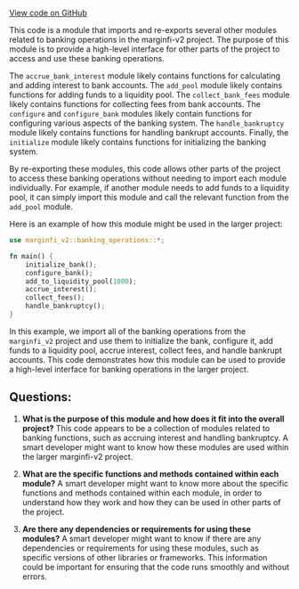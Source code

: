 [View code on GitHub](https://github.com/mrgnlabs/marginfi-v2/src/instructions/marginfi_group/mod.rs)

This code is a module that imports and re-exports several other modules related to banking operations in the marginfi-v2 project. The purpose of this module is to provide a high-level interface for other parts of the project to access and use these banking operations.

The `accrue_bank_interest` module likely contains functions for calculating and adding interest to bank accounts. The `add_pool` module likely contains functions for adding funds to a liquidity pool. The `collect_bank_fees` module likely contains functions for collecting fees from bank accounts. The `configure` and `configure_bank` modules likely contain functions for configuring various aspects of the banking system. The `handle_bankruptcy` module likely contains functions for handling bankrupt accounts. Finally, the `initialize` module likely contains functions for initializing the banking system.

By re-exporting these modules, this code allows other parts of the project to access these banking operations without needing to import each module individually. For example, if another module needs to add funds to a liquidity pool, it can simply import this module and call the relevant function from the `add_pool` module.

Here is an example of how this module might be used in the larger project:

```rust
use marginfi_v2::banking_operations::*;

fn main() {
    initialize_bank();
    configure_bank();
    add_to_liquidity_pool(1000);
    accrue_interest();
    collect_fees();
    handle_bankruptcy();
}
```

In this example, we import all of the banking operations from the `marginfi_v2` project and use them to initialize the bank, configure it, add funds to a liquidity pool, accrue interest, collect fees, and handle bankrupt accounts. This code demonstrates how this module can be used to provide a high-level interface for banking operations in the larger project.
## Questions: 
 1. **What is the purpose of this module and how does it fit into the overall project?** 
This code appears to be a collection of modules related to banking functions, such as accruing interest and handling bankruptcy. A smart developer might want to know how these modules are used within the larger marginfi-v2 project.

2. **What are the specific functions and methods contained within each module?** 
A smart developer might want to know more about the specific functions and methods contained within each module, in order to understand how they work and how they can be used in other parts of the project.

3. **Are there any dependencies or requirements for using these modules?** 
A smart developer might want to know if there are any dependencies or requirements for using these modules, such as specific versions of other libraries or frameworks. This information could be important for ensuring that the code runs smoothly and without errors.
